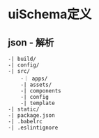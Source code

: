 # uiSchema定义

## json - 解析

```text
-| build/
-| config/
-| src/
    -｜ apps/
    -| assets/
    -| components
    -| config
    -| template
-| static/
-| package.json
-| .babelrc
-| .eslintignore
```
